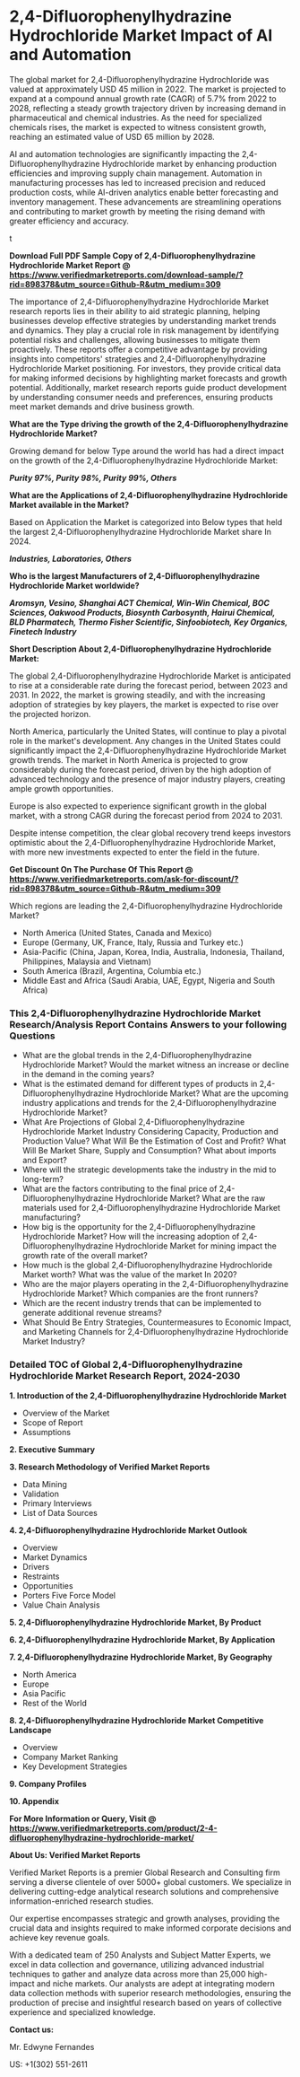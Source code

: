 <meta name="title" content="Global 2,4-Difluorophenylhydrazine Hydrochloride Market Impact of AI and Automation"><meta name="description" content="The global market for 2,4-Difluorophenylhydrazine Hydrochloride was valued at approximately USD 45 million in 2022. The market is projected to expand at a compound ann"><meta name="title" content="2,4-Difluorophenylhydrazine Hydrochloride Market Size, Share, Scope, Trends, Growth, Opportunities, Analysis, Forecast"><h1>2,4-Difluorophenylhydrazine Hydrochloride Market Impact of AI and Automation</h1><p>The global market for 2,4-Difluorophenylhydrazine Hydrochloride was valued at approximately USD 45 million in 2022. The market is projected to expand at a compound annual growth rate (CAGR) of 5.7% from 2022 to 2028, reflecting a steady growth trajectory driven by increasing demand in pharmaceutical and chemical industries. As the need for specialized chemicals rises, the market is expected to witness consistent growth, reaching an estimated value of USD 65 million by 2028.</p><p>AI and automation technologies are significantly impacting the 2,4-Difluorophenylhydrazine Hydrochloride market by enhancing production efficiencies and improving supply chain management. Automation in manufacturing processes has led to increased precision and reduced production costs, while AI-driven analytics enable better forecasting and inventory management. These advancements are streamlining operations and contributing to market growth by meeting the rising demand with greater efficiency and accuracy.</p>t</p><p id="" class=""><strong>Download Full PDF Sample Copy of 2,4-Difluorophenylhydrazine Hydrochloride Market Report @ <a href="https://www.verifiedmarketreports.com/download-sample/?rid=898378&utm_source=Github-R&utm_medium=309" target="_blank">https://www.verifiedmarketreports.com/download-sample/?rid=898378&utm_source=Github-R&utm_medium=309</a></strong></p><p>The importance of&nbsp;2,4-Difluorophenylhydrazine Hydrochloride Market research reports lies in their ability to aid strategic planning, helping businesses develop effective strategies by understanding market trends and dynamics. They play a crucial role in risk management by identifying potential risks and challenges, allowing businesses to mitigate them proactively. These reports offer a competitive advantage by providing insights into competitors' strategies and 2,4-Difluorophenylhydrazine Hydrochloride Market positioning. For investors, they provide critical data for making informed decisions by highlighting market forecasts and growth potential. Additionally, market research reports guide product development by understanding consumer needs and preferences, ensuring products meet market demands and drive business growth.</p><p><strong>What are the&nbsp;Type driving the growth of the 2,4-Difluorophenylhydrazine Hydrochloride Market?</strong></p><p id="" class="">Growing demand for below Type around the world has had a direct impact on the growth of the 2,4-Difluorophenylhydrazine Hydrochloride Market:</p><em><strong>Purity 97%, Purity 98%, Purity 99%, Others</strong></em></p><strong>What are the&nbsp;Applications&nbsp;of 2,4-Difluorophenylhydrazine Hydrochloride Market available in the Market?</strong></p><p id="" class="">Based on Application the Market is categorized into Below types that held the largest 2,4-Difluorophenylhydrazine Hydrochloride Market share In 2024.</p><em><strong>Industries, Laboratories, Others</strong></em></p><strong>Who is the largest Manufacturers of 2,4-Difluorophenylhydrazine Hydrochloride Market worldwide?</strong></p><p><em><strong>Aromsyn, Vesino, Shanghai ACT Chemical, Win-Win Chemical, BOC Sciences, Oakwood Products, Biosynth Carbosynth, Hairui Chemical, BLD Pharmatech, Thermo Fisher Scientific, Sinfoobiotech, Key Organics, Finetech Industry</strong></em></p><p id="" class=""><strong>Short Description About 2,4-Difluorophenylhydrazine Hydrochloride Market:</strong></p><p>The global 2,4-Difluorophenylhydrazine Hydrochloride Market is anticipated to rise at a considerable rate during the forecast period, between 2023 and 2031. In 2022, the market is growing steadily, and with the increasing adoption of strategies by key players, the market is expected to rise over the projected horizon.</p><p>North America, particularly the United States, will continue to play a pivotal role in the market's development. Any changes in the United States could significantly impact the 2,4-Difluorophenylhydrazine Hydrochloride Market growth trends. The market in North America is projected to grow considerably during the forecast period, driven by the high adoption of advanced technology and the presence of major industry players, creating ample growth opportunities.</p><p>Europe is also expected to experience significant growth in the global market, with a strong CAGR during the forecast period from 2024 to 2031.</p><p>Despite intense competition, the clear global recovery trend keeps investors optimistic about the 2,4-Difluorophenylhydrazine Hydrochloride Market, with more new investments expected to enter the field in the future.</p><p id="" class=""><strong>Get Discount On The Purchase Of This Report @ <a href="https://www.verifiedmarketreports.com/ask-for-discount/?rid=898378&utm_source=Github-R&utm_medium=309" target="_blank">https://www.verifiedmarketreports.com/ask-for-discount/?rid=898378&utm_source=Github-R&utm_medium=309</a></strong></p>Which regions are leading the 2,4-Difluorophenylhydrazine Hydrochloride Market?</p><ul><li>North America (United States, Canada and Mexico)</li><li>Europe (Germany, UK, France, Italy, Russia and Turkey etc.)</li><li>Asia-Pacific (China, Japan, Korea, India, Australia, Indonesia, Thailand, Philippines, Malaysia and Vietnam)</li><li>South America (Brazil, Argentina, Columbia etc.)</li><li>Middle East and Africa (Saudi Arabia, UAE, Egypt, Nigeria and South Africa)</li></ul><h3 id="" class="">This 2,4-Difluorophenylhydrazine Hydrochloride Market Research/Analysis Report Contains Answers to your following Questions</h3><ul><li>What are the global trends in the 2,4-Difluorophenylhydrazine Hydrochloride Market? Would the market witness an increase or decline in the demand in the coming years?</li><li>What is the estimated demand for different types of products in 2,4-Difluorophenylhydrazine Hydrochloride Market? What are the upcoming industry applications and trends for the 2,4-Difluorophenylhydrazine Hydrochloride Market?</li><li>What Are Projections of Global 2,4-Difluorophenylhydrazine Hydrochloride Market Industry Considering Capacity, Production and Production Value? What Will Be the Estimation of Cost and Profit? What Will Be Market Share, Supply and Consumption? What about imports and Export?</li><li>Where will the strategic developments take the industry in the mid to long-term?</li><li>What are the factors contributing to the final price of 2,4-Difluorophenylhydrazine Hydrochloride Market? What are the raw materials used for 2,4-Difluorophenylhydrazine Hydrochloride Market manufacturing?</li><li>How big is the opportunity for the 2,4-Difluorophenylhydrazine Hydrochloride Market? How will the increasing adoption of 2,4-Difluorophenylhydrazine Hydrochloride Market for mining impact the growth rate of the overall market?</li><li>How much is the global 2,4-Difluorophenylhydrazine Hydrochloride Market worth? What was the value of the market In 2020?</li><li>Who are the major players operating in the 2,4-Difluorophenylhydrazine Hydrochloride Market? Which companies are the front runners?</li><li>Which are the recent industry trends that can be implemented to generate additional revenue streams?</li><li>What Should Be Entry Strategies, Countermeasures to Economic Impact, and Marketing Channels for 2,4-Difluorophenylhydrazine Hydrochloride Market Industry?</li></ul><h3 id="" class="">Detailed TOC of Global 2,4-Difluorophenylhydrazine Hydrochloride Market Research Report, 2024-2030</h3><p id="" class=""><strong>1. Introduction of the 2,4-Difluorophenylhydrazine Hydrochloride Market</strong></p><ul><li>Overview of the Market</li><li>Scope of Report</li><li>Assumptions</li></ul><p id="" class=""><strong>2. Executive Summary</strong></p><p id="" class=""><strong>3. Research Methodology of Verified Market Reports</strong></p><ul><li>Data Mining</li><li>Validation</li><li>Primary Interviews</li><li>List of Data Sources</li></ul><p id="" class=""><strong>4. 2,4-Difluorophenylhydrazine Hydrochloride Market Outlook</strong></p><ul><li>Overview</li><li>Market Dynamics</li><li>Drivers</li><li>Restraints</li><li>Opportunities</li><li>Porters Five Force Model</li><li>Value Chain Analysis</li></ul><p id="" class=""><strong>5. 2,4-Difluorophenylhydrazine Hydrochloride Market, By Product</strong></p><p id="" class=""><strong>6. 2,4-Difluorophenylhydrazine Hydrochloride Market, By Application</strong></p><p id="" class=""><strong>7. 2,4-Difluorophenylhydrazine Hydrochloride Market, By Geography</strong></p><ul><li>North America</li><li>Europe</li><li>Asia Pacific</li><li>Rest of the World</li></ul><p id="" class=""><strong>8. 2,4-Difluorophenylhydrazine Hydrochloride Market Competitive Landscape</strong></p><ul><li>Overview</li><li>Company Market Ranking</li><li>Key Development Strategies</li></ul><p id="" class=""><strong>9. Company Profiles</strong></p><p id="" class=""><strong>10. Appendix</strong></p><p id="" class=""><strong>For More Information or Query, Visit @ <a href="https://www.verifiedmarketreports.com/product/2-4-difluorophenylhydrazine-hydrochloride-market/" target="_blank">https://www.verifiedmarketreports.com/product/2-4-difluorophenylhydrazine-hydrochloride-market/</a></strong></p><p id="" class=""><strong>About Us: Verified Market Reports</strong></p><p id="" class="">Verified Market Reports is a premier Global Research and Consulting firm serving a diverse clientele of over 5000+ global customers. We specialize in delivering cutting-edge analytical research solutions and comprehensive information-enriched research studies.</p><p id="" class="">Our expertise encompasses strategic and growth analyses, providing the crucial data and insights required to make informed corporate decisions and achieve key revenue goals.</p><p id="" class="">With a dedicated team of 250 Analysts and Subject Matter Experts, we excel in data collection and governance, utilizing advanced industrial techniques to gather and analyze data across more than 25,000 high-impact and niche markets. Our analysts are adept at integrating modern data collection methods with superior research methodologies, ensuring the production of precise and insightful research based on years of collective experience and specialized knowledge.</p><p id="" class=""><strong>Contact us:</strong></p><p id="" class="">Mr. Edwyne Fernandes</p><p id="" class="">US: +1(302) 551-2611</p>